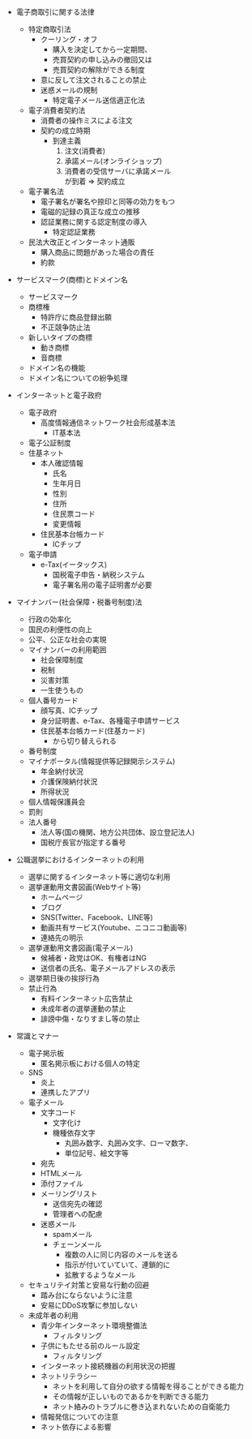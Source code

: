 - 電子商取引に関する法律
    - 特定商取引法
        - クーリング・オフ
            - 購入を決定してから一定期間、
            - 売買契約の申し込みの撤回又は
            - 売買契約の解除ができる制度
        - 意に反して注文されることの禁止
        - 迷惑メールの規制
            - 特定電子メール送信適正化法
    - 電子消費者契約法
        - 消費者の操作ミスによる注文
        - 契約の成立時期
            - 到達主義
                1. 注文(消費者)
                2. 承諾メール(オンライショップ)
                3. 消費者の受信サーバに承諾メール  
                が到着 => 契約成立
    - 電子署名法
        - 電子署名が署名や捺印と同等の効力をもつ
        - 電磁的記録の真正な成立の推移
        - 認証業務に関する認定制度の導入
            - 特定認証業務
    - 民法大改正とインターネット通販
        - 購入商品に問題があった場合の責任
        - 約款

- サービスマーク(商標)とドメイン名
    - サービスマーク
    - 商標権
        - 特許庁に商品登録出願
        - 不正競争防止法
    - 新しいタイプの商標
        - 動き商標
        - 音商標
    - ドメイン名の機能
    - ドメイン名についての紛争処理

- インターネットと電子政府
    - 電子政府
        - 高度情報通信ネットワーク社会形成基本法
            - IT基本法
    - 電子公証制度
    - 住基ネット
        - 本人確認情報
            - 氏名
            - 生年月日
            - 性別
            - 住所
            - 住民票コード
            - 変更情報
        - 住民基本台帳カード
            - ICチップ
    - 電子申請
        - e-Tax(イータックス)
            - 国税電子申告・納税システム
            - 電子署名用の電子証明書が必要

- マイナンバー(社会保障・税番号制度)法
    - 行政の効率化
    - 国民の利便性の向上
    - 公平、公正な社会の実現
    - マイナンバーの利用範囲
        - 社会保障制度
        - 税制
        - 災害対策
        - 一生使うもの
    - 個人番号カード
        - 顔写真、ICチップ
        - 身分証明書、e-Tax、各種電子申請サービス
        - 住民基本台帳カード(住基カード)
            - から切り替えられる
    - 番号制度
    - マイナポータル(情報提供等記録開示システム)
        - 年金納付状況
        - 介護保険納付状況
        - 所得状況
    - 個人情報保護員会
    - 罰則
    - 法人番号
        - 法人等(国の機関、地方公共団体、設立登記法人)
        - 国税庁長官が指定する番号

- 公職選挙におけるインターネットの利用
    - 選挙に関するインターネット等に適切な利用
    - 選挙運動用文書図画(Webサイト等)
        - ホームページ
        - ブログ
        - SNS(Twitter、Facebook、LINE等)
        - 動画共有サービス(Youtube、ニコニコ動画等)
        - 連絡先の明示
    - 選挙運動用文書図画(電子メール)
        - 候補者・政党はOK、有権者はNG
        - 送信者の氏名、電子メールアドレスの表示
    - 選挙期日後の挨拶行為
    - 禁止行為
        - 有料インターネット広告禁止
        - 未成年者の選挙運動の禁止
        - 誹謗中傷・なりすまし等の禁止

- 常識とマナー
    - 電子掲示板
        - 匿名掲示板における個人の特定
    - SNS
        - 炎上
        - 連携したアプリ
    - 電子メール
        - 文字コード
            - 文字化け
            - 機種依存文字
                - 丸囲み数字、丸囲み文字、ローマ数字、
                - 単位記号、絵文字等
        - 宛先
        - HTMLメール
        - 添付ファイル
        - メーリングリスト
            - 送信宛先の確認
            - 管理者への配慮
        - 迷惑メール
            - spamメール
            - チェーンメール
                - 複数の人に同じ内容のメールを送る
                - 指示が付いていていて、連鎖的に
                - 拡散するようなメール
    - セキュリテイ対策と安易な行動の回避
        - 踏み台にならないように注意
        - 安易にDDoS攻撃に参加しない
    - 未成年者の利用
        - 青少年インターネット環境整備法
            - フィルタリング
        - 子供にもたせる前のルール設定
            - フィルタリング
        - インターネット接続機器の利用状況の把握
        - ネットリテラシー
            - ネットを利用して自分の欲する情報を得ることができる能力
            - その情報が正しいものであるかを判断できる能力
            - ネット絡みのトラブルに巻き込まれないための自衛能力
        - 情報発信についての注意
        - ネット依存による影響
